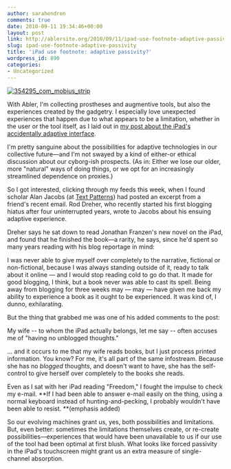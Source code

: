 ```yaml
---
author: sarahendren
comments: true
date: 2010-09-11 19:34:46+00:00
layout: post
link: http://ablersite.org/2010/09/11/ipad-use-footnote-adaptive-passivity/
slug: ipad-use-footnote-adaptive-passivity
title: 'iPad use footnote: adaptive passivity?'
wordpress_id: 890
categories:
- Uncategorized
---
```


[![354295_com_mobius_strip](http://ablersite.files.wordpress.com/2010/09/354295_com_mobius_strip.jpg)](http://ablersite.files.wordpress.com/2010/09/354295_com_mobius_strip.jpg)

With Abler, I'm collecting prostheses and augmentive tools, but also the experiences created by the gadgetry. I especially love unexpected experiences that happen due to what appears to be a limitation, whether in the user or the tool itself, as I laid out in [my post about the iPad's accidentally adaptive interface](../2010/08/bertolt-brecht-adaptive-apps-and-why-the-ipad-isnt-just-for-consuming-content/).

I'm pretty sanguine about the possibilities for adaptive technologies in our collective future—and I'm not swayed by a kind of either-or ethical discussion about our cyborg-ish prospects. (As in: Either we lose our older, more "natural" ways of doing things, or we opt for an increasingly streamlined dependence on proxies.)

So I got interested, clicking through my feeds this week, when I found scholar Alan Jacobs (at [Text Patterns](http://text-patterns.thenewatlantis.com/2010/09/one-readers-report.html#comments)) had posted an excerpt from a friend's recent email. Rod Dreher, who recently started his first blogging hiatus after four uninterrupted years, wrote to Jacobs about his ensuing adaptive experience.

Dreher says he sat down to read Jonathan Franzen's new novel on the iPad, and found that he finished the book—a rarity, he says, since he'd spent so many years reading with his blog reportage in mind:


I was never able to give myself over completely to the narrative, fictional or non-fictional, because I was always standing outside of it, ready to talk about it online — and I would stop reading cold to go do that. It made for good blogging, I think, but a book never was able to cast its spell. Being away from blogging for three weeks may — may — have given me back my ability to experience a book as it ought to be experienced. It was kind of, I dunno, exhilarating.


But the thing that grabbed me was one of his added comments to the post:


My wife -- to whom the iPad actually belongs, let me say -- often accuses me of "having no unblogged thoughts."




... and it occurs to me that my wife reads books, but I just process printed information. You know? For me, it's all part of the same infostream. Because she has no *blogged* thoughts, and doesn't want to have, she has the self-control to give herself over completely to the books she reads.




Even as I sat with her iPad reading "Freedom," I fought the impulse to check my e-mail. **If I had been able to answer e-mail easily on the thing, using a normal keyboard instead of hunting-and-pecking, I probably wouldn't have been able to resist. **(emphasis added)


So our evolving machines grant us, yes, both possibilities and limitations. But, even better: sometimes the limitations themselves create, or re-create possibilities—experiences that would have been unavailable to us if our use of the tool had been optimal at first blush. What looks like forced passivity in the iPad's touchscreen might grant us an extra measure of single-channel absorption.
